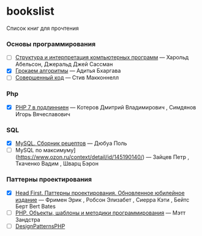 # bookslist
Список книг для прочтения

### Основы программирования

- [ ] [Структура и интерпретация компьютерных программ](http://newstar.rinet.ru/~goga/sicp/sicp.pdf) — Харольд Абельсон, Джеральд Джей Сассман
- [x] [Грокаем алгоритмы](https://www.ozon.ru/context/detail/id/139296295/) — Адитья Бхаргава
- [ ] [Совершенный код](https://www.ozon.ru/context/detail/id/142768363/) — Стив Макконнелл

### Php
- [x] [PHP 7 в подлинниен](https://www.ozon.ru/context/detail/id/137538198/) — Котеров Дмитрий Владимирович , Симдянов Игорь Вячеславович

### SQL
- [x] [MySQL. Сборник рецептов](https://www.ozon.ru/context/detail/id/2151095/) — Дюбуа Поль
- [ ] MySQL по максимуму](https://www.ozon.ru/context/detail/id/145190140/) — 
Зайцев Петр , Ткаченко Вадим , Шварц Бэрон

### Паттерны проектирования
- [x] [Head First. Паттерны проектирования. Обновленное юбилейное издание](https://www.ozon.ru/context/detail/id/144233005/) — 
Фримен Эрик , Робсон Элизабет , Сиерра Кэти , Бейтс Берт Bert Bates
- [ ] [PHP. Объекты, шаблоны и методики программирования](https://www.labirint.ru/books/512925/) — Мэтт Зандстра
- [ ] [DesignPatternsPHP](https://designpatternsphp.readthedocs.io/ru/latest/README.html)
